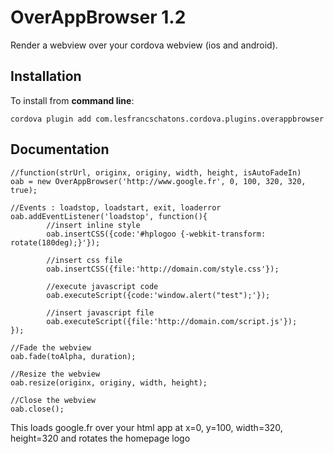 OverAppBrowser 1.2
==================

Render a webview over your cordova webview (ios and android).

Installation
------------

To install from **command line**:

    cordova plugin add com.lesfrancschatons.cordova.plugins.overappbrowser


Documentation
-------------

	//function(strUrl, originx, originy, width, height, isAutoFadeIn)
    oab = new OverAppBrowser('http://www.google.fr', 0, 100, 320, 320, true);

    //Events : loadstop, loadstart, exit, loaderror
    oab.addEventListener('loadstop', function(){
            //insert inline style
			oab.insertCSS({code:'#hplogoo {-webkit-transform: rotate(180deg);}'});

            //insert css file
            oab.insertCSS({file:'http://domain.com/style.css'});

            //execute javascript code
            oab.executeScript({code:'window.alert("test");'});

            //insert javascript file
            oab.executeScript({file:'http://domain.com/script.js'});
    });

    //Fade the webview
    oab.fade(toAlpha, duration);

    //Resize the webview
    oab.resize(originx, originy, width, height);

    //Close the webview
    oab.close();


This loads google.fr over your html app at x=0, y=100, width=320, height=320 and rotates the homepage logo
